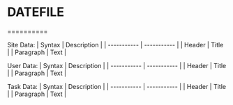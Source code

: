 # DATEFILE

==========

Site Data:
| Syntax | Description |
| ----------- | ----------- |
| Header | Title |
| Paragraph | Text |

User Data:
| Syntax | Description |
| ----------- | ----------- |
| Header | Title |
| Paragraph | Text |

Task Data:
| Syntax | Description |
| ----------- | ----------- |
| Header | Title |
| Paragraph | Text |
